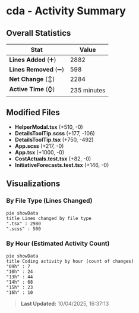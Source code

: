 # cda - Activity Summary 

## Overall Statistics

| Stat                   | Value                                                             |
| ---------------------- | ----------------------------------------------------------------- |
| **Lines Added** (➕)   | 2882                                          |
| **Lines Removed** (➖) | 598                                        |
| **Net Change** (↕)    | 2284                |
| **Active Time** (⌚)   | 235 minutes |


## Modified Files
- **HelperModal.tsx** (+510, -0)
- **DetailsToolTip.scss** (+177, -106)
- **DetailsToolTip.tsx** (+750, -492)
- **App.scss** (+217, -0)
- **App.tsx** (+1000, -0)
- **CostActuals.test.tsx** (+82, -0)
- **InitiativeForecasts.test.tsx** (+146, -0)

## Visualizations

### By File Type (Lines Changed)

```mermaid
pie showData
title Lines changed by file type
".tsx" : 2980
".scss" : 500
```

### By Hour (Estimated Activity Count)

```mermaid
pie showData
title Coding activity by hour (count of changes)
"09h" : 7
"10h" : 24
"13h" : 44
"14h" : 68
"15h" : 23
"16h" : 10
```


> **Last Updated:** 10/04/2025, 16:37:13